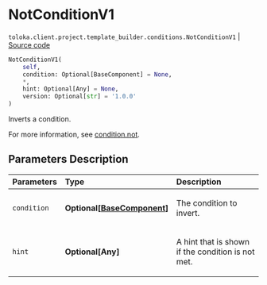 # NotConditionV1
`toloka.client.project.template_builder.conditions.NotConditionV1` | [Source code](https://github.com/Toloka/toloka-kit/blob/v1.2.2/src/client/project/template_builder/conditions.py#L158)

```python
NotConditionV1(
    self,
    condition: Optional[BaseComponent] = None,
    *,
    hint: Optional[Any] = None,
    version: Optional[str] = '1.0.0'
)
```

Inverts a condition.


For more information, see [condition.not](https://toloka.ai/docs/template-builder/reference/condition.not).

## Parameters Description

| Parameters | Type | Description |
| :----------| :----| :-----------|
`condition`|**Optional\[[BaseComponent](toloka.client.project.template_builder.base.BaseComponent.md)\]**|<p>The condition to invert.</p>
`hint`|**Optional\[Any\]**|<p>A hint that is shown if the condition is not met.</p>
